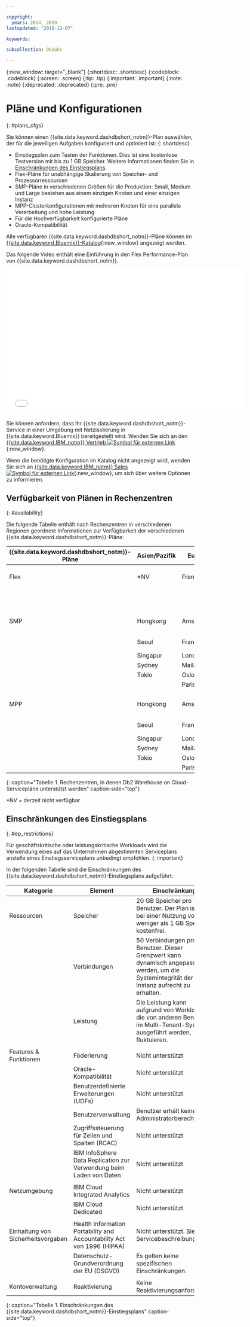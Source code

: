 ```yaml
---

copyright:
  years: 2014, 2019
lastupdated: "2018-12-07"

keywords:

subcollection: Db2whc

---
```


<!-- Attribute definitions --> 
{:new_window: target="_blank"}
{:shortdesc: .shortdesc}
{:codeblock: .codeblock}
{:screen: .screen}
{:tip: .tip}
{:important: .important}
{:note: .note}
{:deprecated: .deprecated}
{:pre: .pre}

# Pläne und Konfigurationen
{: #plans_cfgs}

Sie können einen {{site.data.keyword.dashdbshort_notm}}-Plan auswählen, der für die jeweiligen Aufgaben konfiguriert und optimiert ist:
{: shortdesc}

   * Einstiegsplan zum Testen der Funktionen. Dies ist eine kostenlose Testversion mit bis zu 1 GB Speicher. Weitere Informationen finden Sie in [Einschränkungen des Einstiegsplans](#ep_restrictions).
   * Flex-Pläne für unabhängige Skalierung von Speicher- und Prozessorressourcen
   * SMP-Pläne in verschiedenen Größen für die Produktion: Small, Medium und Large bestehen aus einem einzigen Knoten und einer einzigen Instanz
   * MPP-Clusterkonfigurationen mit mehreren Knoten für eine parallele Verarbeitung und hohe Leistung
   * Für die Hochverfügbarkeit konfigurierte Pläne
   * Oracle-Kompatibilität

Alle verfügbaren {{site.data.keyword.dashdbshort_notm}}-Pläne können im [{{site.data.keyword.Bluemix}}-Katalog](https://console.bluemix.net/catalog/services/db2-warehouse){:new_window} angezeigt werden.
<!--   * Plans configured for data warehouse and online analytical processing (OLAP) workloads: [{{site.data.keyword.dashdbshort_notm}}](https://console.bluemix.net/catalog/services/db2-warehouse){:new_window} -->
<!--   * Plans configured for high-speed, transactional processing (OLTP): [{{site.data.keyword.dashdbshort_notm}} for Transactions](https://console.ng.bluemix.net/catalog/services/dashdb-for-transactions-sql-database){:new_window} -->

Das folgende Video enthält eine Einführung in den Flex Performance-Plan von {{site.data.keyword.dashdbshort_notm}}.

<iframe class="embed-responsive-item" id="youtubeplayer" title="Creating a connection from Cognos Analytics" type="text/html" width="640" height="390" src="//www.youtube.com/embed/59PKSnzNQAg?rel=0" frameborder="0" webkitallowfullscreen mozallowfullscreen allowfullscreen> </iframe>

Sie können anfordern, dass Ihr {{site.data.keyword.dashdbshort_notm}}-Service in einer Umgebung mit Netzisolierung in {{site.data.keyword.Bluemix}} bereitgestellt wird. Wenden Sie sich an den [{{site.data.keyword.IBM_notm}} Vertrieb ![Symbol für externen Link](../../icons/launch-glyph.svg "Symbol für externen Link")](https://www.ibm.com/connect/ibm/us/en/?lnk=fcw){:new_window}.

Wenn die benötigte Konfiguration im Katalog nicht angezeigt wird, wenden Sie sich an [{{site.data.keyword.IBM_notm}} Sales ![Symbol für externen Link](../../icons/launch-glyph.svg "Symbol für externen Link")](https://www.ibm.com/connect/ibm/us/en/?lnk=fcw){:new_window}, um sich über weitere Optionen zu informieren.

## Verfügbarkeit von Plänen in Rechenzentren
{: #availability}

Die folgende Tabelle enthält nach Rechenzentren in verschiedenen Regionen geordnete Informationen zur Verfügbarkeit der verschiedenen {{site.data.keyword.dashdbshort_notm}}-Pläne:


| {{site.data.keyword.dashdbshort_notm}}-Pläne | Asien/Pazifik | Europa    | Nord-/Mittelamerika     | Südamerika |
|------------------------------|--------------|-----------|-----------------------    |---------------|
| Flex                         | *NV          | Frankfurt | Washington D.C. (Vereinigte Staaten (Osten)) | *NV           |
|                              |              |           | Dallas (Vereinigte Staaten (Süden))         |               |  
|      |||||
| SMP                          | Hongkong    | Amsterdam | Washington D.C. (Vereinigte Staaten (Osten)) | Sao Paulo     |
|                              | Seoul        | Frankfurt | Dallas (Vereinigte Staaten (Süden))         |               | 
|                              | Singapur    | London    | Montreal                  |               | 
|                              | Sydney       | Mailand     | Querétaro                 |               | 
|                              | Tokio        | Oslo      | Toronto                   |               | 
|                              |              | Paris     |                           |               |
|      |||||
| MPP                          | Hongkong    | Amsterdam | Washington D.C. (Vereinigte Staaten (Osten)) | Sao Paulo     |
|                              | Seoul        | Frankfurt | Dallas (Vereinigte Staaten (Süden))         |               | 
|                              | Singapur    | London    | Montreal                  |               | 
|                              | Sydney       | Mailand     | Querétaro                 |               | 
|                              | Tokio        | Oslo      | Toronto                   |               | 
|                              |              | Paris     |                           |               |
{: caption="Tabelle 1. Rechenzentren, in denen Db2 Warehouse on Cloud-Servicepläne unterstützt werden" caption-side="top"}

*NV = derzeit nicht verfügbar

## Einschränkungen des Einstiegsplans
{: #ep_restrictions}

Für geschäftskritische oder leistungskritische Workloads wird die Verwendung eines auf das Unternehmen abgestimmten Serviceplans anstelle eines Einstiegsserviceplans unbedingt empfohlen. 
{: important}

In der folgenden Tabelle sind die Einschränkungen des {{site.data.keyword.dashdbshort_notm}}-Einstiegsplans aufgeführt:

| Kategorie | Element | Einschränkung | 
|----------|------|-------------|
| Ressourcen | Speicher | 20 GB Speicher pro Benutzer. Der Plan ist nur bei einer Nutzung von weniger als 1 GB Speicher kostenfrei. |
|  | Verbindungen | 50 Verbindungen pro Benutzer. Dieser Grenzwert kann dynamisch angepasst werden, um die Systemintegrität der Instanz aufrecht zu erhalten. |
|  | Leistung | Die Leistung kann aufgrund von Workloads, die von anderen Benutzern im Multi-Tenant-System ausgeführt werden, fluktuieren. |
|  |  |
| Features & Funktionen | Föderierung | Nicht unterstützt |
|  | Oracle-Kompatibilität | Nicht unterstützt |
|  | Benutzerdefinierte Erweiterungen (UDFs) | Nicht unterstützt |
|  | Benutzerverwaltung | Benutzer erhält keine Administratorberechtigung |
|  | Zugriffssteuerung für Zeilen und Spalten (RCAC) | Nicht unterstützt |
|  | IBM InfoSphere Data Replication zur Verwendung beim Laden von Daten | Nicht unterstützt |
|  |  |
| Netzumgebung | IBM Cloud Integrated Analytics | Nicht unterstützt |
|  | IBM Cloud Dedicated | Nicht unterstützt |
|  |  |
| Einhaltung von Sicherheitsvorgaben | Health Information Portability and Accountability Act von 1996 (HIPAA) | Nicht unterstützt. Siehe Servicebeschreibung. |
|  | Datenschutz-Grundverordnung der EU (DSGVO) | Es gelten keine spezifischen Einschränkungen. |
|  |  |
| Kontoverwaltung | Reaktivierung | Keine Reaktivierungsanforderung |
{: caption="Tabelle 1. Einschränkungen des {{site.data.keyword.dashdbshort_notm}}-Einstiegsplans" caption-side="top"}
